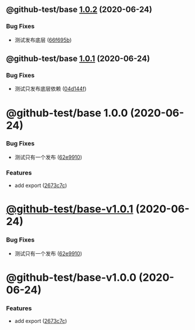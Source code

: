 ## @github-test/base [1.0.2](https://github.com/twinh/github-actions-test/compare/@github-test/base@1.0.1...@github-test/base@1.0.2) (2020-06-24)


### Bug Fixes

* 测试发布底层 ([66f695b](https://github.com/twinh/github-actions-test/commit/66f695b60d5035cfcc6fcc221f438a37ccaf5cf6))

## @github-test/base [1.0.1](https://github.com/twinh/github-actions-test/compare/@github-test/base@1.0.0...@github-test/base@1.0.1) (2020-06-24)


### Bug Fixes

* 测试只发布底层依赖 ([04d144f](https://github.com/twinh/github-actions-test/commit/04d144fecc43d1fb1d263e1c172114869abd3b90))

# @github-test/base 1.0.0 (2020-06-24)


### Bug Fixes

* 测试只有一个发布 ([62e9910](https://github.com/twinh/github-actions-test/commit/62e99105461d29c9c799721da18146537116ec6c))


### Features

* add export ([2673c7c](https://github.com/twinh/github-actions-test/commit/2673c7c3e3fe40ea95d94b68687d17cff516c5de))

# [@github-test/base-v1.0.1](https://github.com/twinh/github-actions-test/compare/@github-test/base-v1.0.0...@github-test/base-v1.0.1) (2020-06-24)


### Bug Fixes

* 测试只有一个发布 ([62e9910](https://github.com/twinh/github-actions-test/commit/62e99105461d29c9c799721da18146537116ec6c))

# @github-test/base-v1.0.0 (2020-06-24)


### Features

* add export ([2673c7c](https://github.com/twinh/github-actions-test/commit/2673c7c3e3fe40ea95d94b68687d17cff516c5de))
